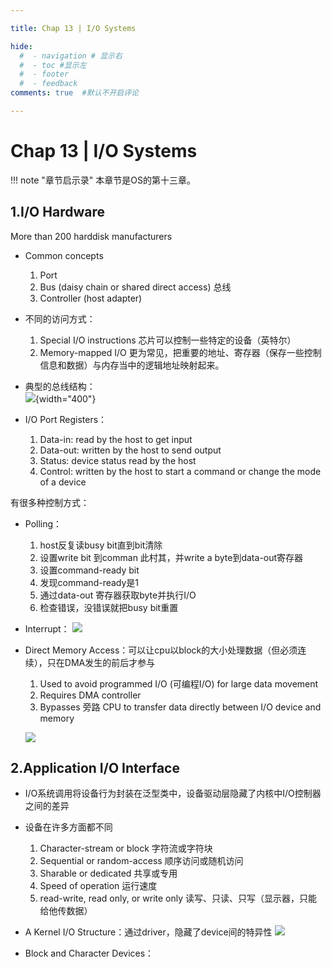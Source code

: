 ```yaml
---

title: Chap 13 | I/O Systems

hide:
  #  - navigation # 显示右
  #  - toc #显示左
  #  - footer
  #  - feedback  
comments: true  #默认不开启评论

---
```


<h1 id="欢迎">Chap 13 | I/O Systems</h1>

!!! note "章节启示录"
    <!-- === "Tab 1" -->
        <!-- Markdown **content**. -->
    <!-- === "Tab 2"
        More Markdown **content**. -->
    本章节是OS的第十三章。

## 1.I/O Hardware
More than 200 harddisk manufacturers

* Common concepts
    1. Port 
    2. Bus (daisy chain or shared direct access) 总线
    3. Controller (host adapter)

* 不同的访问方式：
    1. Special I/O instructions 芯片可以控制一些特定的设备（英特尔）
    2. Memory-mapped I/O 更为常见，把重要的地址、寄存器（保存一些控制信息和数据）与内存当中的逻辑地址映射起来。

* 典型的总线结构：      
    ![](./img/138.png){width="400"}

* I/O Port Registers：
    1. Data-in: read by the host to get input
    2. Data-out: written by the host to send output
    3. Status: device status read by the host
    4. Control: written by the host to start a command or change the mode of a device
    
有很多种控制方式：

* Polling：
    1. host反复读busy bit直到bit清除
    2. 设置write bit 到comman 此村其，并write a byte到data-out寄存器
    3. 设置command-ready bit
    4. 发现command-ready是1
    5. 通过data-out 寄存器获取byte并执行I/O
    6. 检查错误，没错误就把busy bit重置

* Interrupt：
    ![](./img/140.png)

* Direct Memory Access：可以让cpu以block的大小处理数据（但必须连续），只在DMA发生的前后才参与
    1. Used to avoid programmed I/O (可编程I/O) for large data movement
    2. Requires DMA controller
    3. Bypasses 旁路 CPU to transfer data directly between I/O device and memory 
    
    ![](./img/139.png)

## 2.Application I/O Interface
* I/O系统调用将设备行为封装在泛型类中，设备驱动层隐藏了内核中I/O控制器之间的差异

* 设备在许多方面都不同
    1. Character-stream or block 字符流或字符块
    2. Sequential or random-access 顺序访问或随机访问
    3. Sharable or dedicated 共享或专用
    4. Speed of operation 运行速度
    5. read-write, read only, or write only 读写、只读、只写（显示器，只能给他传数据）

* A Kernel I/O Structure：通过driver，隐藏了device间的特异性
    ![](./img/141.png)

* Block and Character Devices：